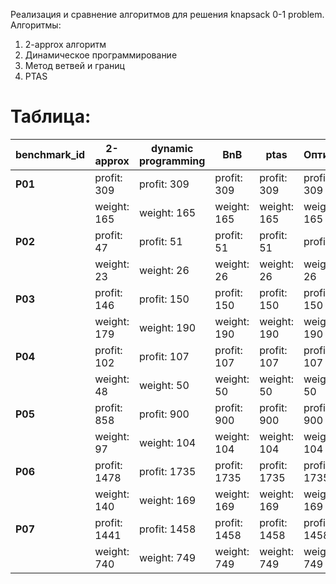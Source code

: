 Реализация и сравнение алгоритмов для решения knapsack 0-1 problem.
Алгоритмы:
1) 2-approx алгоритм
2) Динамическое программирование
3) Метод ветвей и границ
4) PTAS

# **Таблица:**
| benchmark_id | 2-approx  | dynamic programming | BnB       | ptas      | Оптимум  |
|--------------|-----------|---------------------|-----------|-----------|----------|
| **P01**      | profit: 309 | profit: 309        | profit: 309 | profit: 309 | profit: 309 |
|              | weight: 165 | weight: 165        | weight: 165 | weight: 165 | weight: 165 |
| **P02**      | profit: 47  | profit: 51         | profit: 51  | profit: 51  | profit: 51  |
|              | weight: 23  | weight: 26         | weight: 26  | weight: 26  | weight: 26  |
| **P03**      | profit: 146 | profit: 150        | profit: 150 | profit: 150 | profit: 150 |
|              | weight: 179 | weight: 190        | weight: 190 | weight: 190 | weight: 190 |
| **P04**      | profit: 102 | profit: 107        | profit: 107 | profit: 107 | profit: 107 |
|              | weight: 48  | weight: 50         | weight: 50  | weight: 50  | weight: 50  |
| **P05**      | profit: 858 | profit: 900        | profit: 900 | profit: 900 | profit: 900 |
|              | weight: 97  | weight: 104        | weight: 104 | weight: 104 | weight: 104 |
| **P06**      | profit: 1478| profit: 1735       | profit: 1735| profit: 1735| profit: 1735|
|              | weight: 140 | weight: 169        | weight: 169 | weight: 169 | weight: 169 |
| **P07**      | profit: 1441| profit: 1458       | profit: 1458| profit: 1458| profit: 1458|
|              | weight: 740 | weight: 749        | weight: 749 | weight: 749 | weight: 749 |

